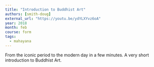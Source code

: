 ```yaml
---
title: "Introduction to Buddhist Art"
authors: [smith-doug]
external_url: "https://youtu.be/ydYLXYvz6oA"
year: 2018
month: feb
course: form
tags:
  - mahayana
---
```


From the iconic period to the modern day in a few minutes. A very short introduction to Buddhist Art.

